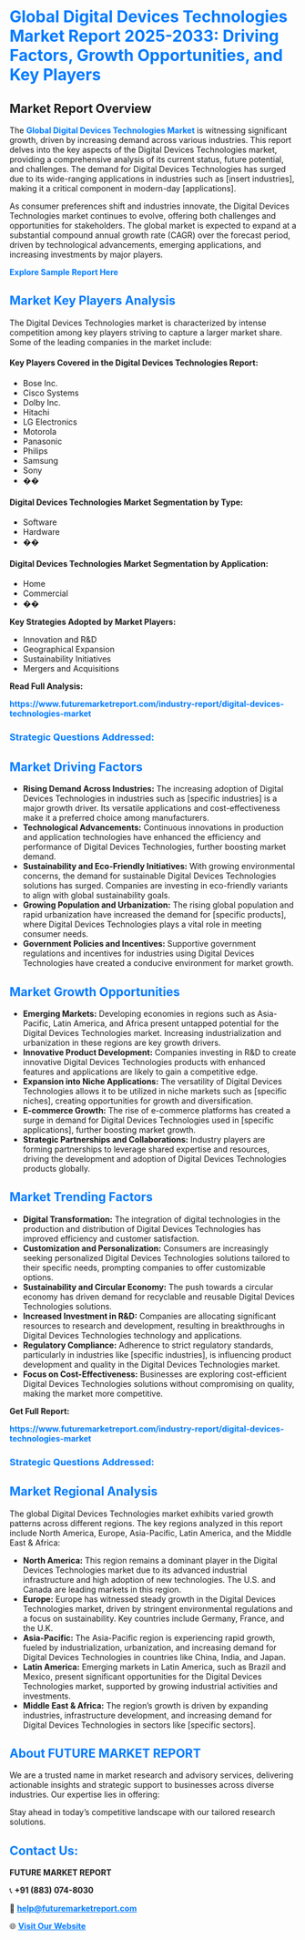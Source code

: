 <h1 style="color: #007BFF;">Global Digital Devices Technologies Market Report 2025-2033: Driving Factors, Growth Opportunities, and Key Players</h1>

<section id="overview">
<h2>Market Report Overview</h2>
<p>The <a href="https://www.futuremarketreport.com/industry-report/digital-devices-technologies-market" style="color: #007BFF; text-decoration: none;"><strong>Global Digital Devices Technologies Market</strong></a> is witnessing significant growth, driven by increasing demand across various industries. This report delves into the key aspects of the Digital Devices Technologies market, providing a comprehensive analysis of its current status, future potential, and challenges. The demand for Digital Devices Technologies has surged due to its wide-ranging applications in industries such as [insert industries], making it a critical component in modern-day [applications].</p>
<p>As consumer preferences shift and industries innovate, the Digital Devices Technologies market continues to evolve, offering both challenges and opportunities for stakeholders. The global market is expected to expand at a substantial compound annual growth rate (CAGR) over the forecast period, driven by technological advancements, emerging applications, and increasing investments by major players.</p>
</section>

<section id="overview">
<p><a href="https://www.futuremarketreport.com/request-sample/reportId=108097" style="color: #007BFF; text-decoration: none;"><strong>Explore Sample Report Here</strong></a></p>
</section>

<section id="key-players">
<h2 style="color: #007BFF;">Market Key Players Analysis</h2>
<p>The Digital Devices Technologies market is characterized by intense competition among key players striving to capture a larger market share. Some of the leading companies in the market include:</p>
<h4>Key Players Covered in the Digital Devices Technologies Report:</h4>
<ul><li>Bose Inc.</li><li>Cisco Systems</li><li>Dolby Inc.</li><li>Hitachi</li><li>LG Electronics</li><li>Motorola</li><li>Panasonic</li><li>Philips</li><li>Samsung</li><li>Sony</li><li>��</li></ul>
<h4>Digital Devices Technologies Market Segmentation by Type:</h4>
<ul><li>Software</li><li>Hardware</li><li>��</li></ul>

<h4>Digital Devices Technologies Market Segmentation by Application:</h4>
<ul><li>Home</li><li>Commercial</li><li>��</li></ul>
<p><strong>Key Strategies Adopted by Market Players:</strong></p>
<ul>
<li>Innovation and R&D</li>
<li>Geographical Expansion</li>
<li>Sustainability Initiatives</li>
<li>Mergers and Acquisitions</li>
</ul>
</section>

<section>
<p><strong>Read Full Analysis: </strong></p><a href="https://www.futuremarketreport.com/industry-report/digital-devices-technologies-market" style="color: #007BFF; text-decoration: none;"><strong>https://www.futuremarketreport.com/industry-report/digital-devices-technologies-market</strong></a>
<h3 style="color: #007BFF;">Strategic Questions Addressed:</h3>
</section>

<section id="driving-factors">
<h2 style="color: #007BFF;">Market Driving Factors</h2>
<ul>
<li><strong>Rising Demand Across Industries:</strong> The increasing adoption of Digital Devices Technologies in industries such as [specific industries] is a major growth driver. Its versatile applications and cost-effectiveness make it a preferred choice among manufacturers.</li>
<li><strong>Technological Advancements:</strong> Continuous innovations in production and application technologies have enhanced the efficiency and performance of Digital Devices Technologies, further boosting market demand.</li>
<li><strong>Sustainability and Eco-Friendly Initiatives:</strong> With growing environmental concerns, the demand for sustainable Digital Devices Technologies solutions has surged. Companies are investing in eco-friendly variants to align with global sustainability goals.</li>
<li><strong>Growing Population and Urbanization:</strong> The rising global population and rapid urbanization have increased the demand for [specific products], where Digital Devices Technologies plays a vital role in meeting consumer needs.</li>
<li><strong>Government Policies and Incentives:</strong> Supportive government regulations and incentives for industries using Digital Devices Technologies have created a conducive environment for market growth.</li>
</ul>
</section>

<section id="growth-opportunities">
<h2 style="color: #007BFF;">Market Growth Opportunities</h2>
<ul>
<li><strong>Emerging Markets:</strong> Developing economies in regions such as Asia-Pacific, Latin America, and Africa present untapped potential for the Digital Devices Technologies market. Increasing industrialization and urbanization in these regions are key growth drivers.</li>
<li><strong>Innovative Product Development:</strong> Companies investing in R&D to create innovative Digital Devices Technologies products with enhanced features and applications are likely to gain a competitive edge.</li>
<li><strong>Expansion into Niche Applications:</strong> The versatility of Digital Devices Technologies allows it to be utilized in niche markets such as [specific niches], creating opportunities for growth and diversification.</li>
<li><strong>E-commerce Growth:</strong> The rise of e-commerce platforms has created a surge in demand for Digital Devices Technologies used in [specific applications], further boosting market growth.</li>
<li><strong>Strategic Partnerships and Collaborations:</strong> Industry players are forming partnerships to leverage shared expertise and resources, driving the development and adoption of Digital Devices Technologies products globally.</li>
</ul>
</section>

<section id="trending-factors">
<h2 style="color: #007BFF;">Market Trending Factors</h2>
<ul>
<li><strong>Digital Transformation:</strong> The integration of digital technologies in the production and distribution of Digital Devices Technologies has improved efficiency and customer satisfaction.</li>
<li><strong>Customization and Personalization:</strong> Consumers are increasingly seeking personalized Digital Devices Technologies solutions tailored to their specific needs, prompting companies to offer customizable options.</li>
<li><strong>Sustainability and Circular Economy:</strong> The push towards a circular economy has driven demand for recyclable and reusable Digital Devices Technologies solutions.</li>
<li><strong>Increased Investment in R&D:</strong> Companies are allocating significant resources to research and development, resulting in breakthroughs in Digital Devices Technologies technology and applications.</li>
<li><strong>Regulatory Compliance:</strong> Adherence to strict regulatory standards, particularly in industries like [specific industries], is influencing product development and quality in the Digital Devices Technologies market.</li>
<li><strong>Focus on Cost-Effectiveness:</strong> Businesses are exploring cost-efficient Digital Devices Technologies solutions without compromising on quality, making the market more competitive.</li>
</ul>
</section>

<section>
<p><strong>Get Full Report: </strong></p><a href="https://www.futuremarketreport.com/industry-report/digital-devices-technologies-market" style="color: #007BFF; text-decoration: none;"><strong>https://www.futuremarketreport.com/industry-report/digital-devices-technologies-market</strong></a>
<h3 style="color: #007BFF;">Strategic Questions Addressed:</h3>
</section>


<section id="regional-analysis">
<h2 style="color: #007BFF;">Market Regional Analysis</h2>
<p>The global Digital Devices Technologies market exhibits varied growth patterns across different regions. The key regions analyzed in this report include North America, Europe, Asia-Pacific, Latin America, and the Middle East & Africa:</p>
<ul>
<li><strong>North America:</strong> This region remains a dominant player in the Digital Devices Technologies market due to its advanced industrial infrastructure and high adoption of new technologies. The U.S. and Canada are leading markets in this region.</li>
<li><strong>Europe:</strong> Europe has witnessed steady growth in the Digital Devices Technologies market, driven by stringent environmental regulations and a focus on sustainability. Key countries include Germany, France, and the U.K.</li>
<li><strong>Asia-Pacific:</strong> The Asia-Pacific region is experiencing rapid growth, fueled by industrialization, urbanization, and increasing demand for Digital Devices Technologies in countries like China, India, and Japan.</li>
<li><strong>Latin America:</strong> Emerging markets in Latin America, such as Brazil and Mexico, present significant opportunities for the Digital Devices Technologies market, supported by growing industrial activities and investments.</li>
<li><strong>Middle East & Africa:</strong> The region’s growth is driven by expanding industries, infrastructure development, and increasing demand for Digital Devices Technologies in sectors like [specific sectors].</li>
</ul>
</section>

<footer>
<h2 style="color: #007BFF;">About FUTURE MARKET REPORT</h2>
<p>We are a trusted name in market research and advisory services, delivering actionable insights and strategic support to businesses across diverse industries. Our expertise lies in offering:</p>

<p>Stay ahead in today’s competitive landscape with our tailored research solutions.</p>

<h2 style="color: #007BFF;">Contact Us:</h2>
<p><strong>FUTURE MARKET REPORT</strong></p>
<p>📞 <strong>+91 (883) 074-8030</strong></p>
<p>📧 <strong><a href="mailto:help@futuremarketreport.com" style="color: #007BFF;">help@futuremarketreport.com</a></strong></p>
<p>🌐 <strong><a href="https://www.futuremarketreport.com/" style="color: #007BFF;">Visit Our Website</a></strong></p>
</footer>